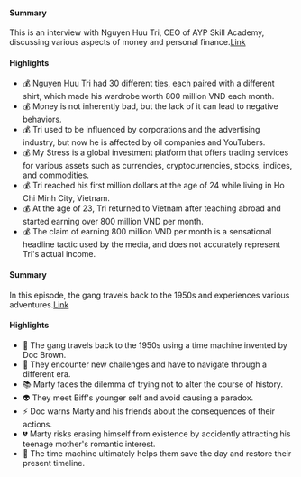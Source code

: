 
#### Summary
This is an interview with Nguyen Huu Tri, CEO of AYP Skill Academy, discussing various aspects of money and personal finance.[Link](https://www.youtube.com/watch?v=ytY7XIyRQcU)

#### Highlights
- 💰 Nguyen Huu Tri had 30 different ties, each paired with a different shirt, which made his wardrobe worth 800 million VND each month.
- 💰 Money is not inherently bad, but the lack of it can lead to negative behaviors.
- 💰 Tri used to be influenced by corporations and the advertising industry, but now he is affected by oil companies and YouTubers.
- 💰 My Stress is a global investment platform that offers trading services for various assets such as currencies, cryptocurrencies, stocks, indices, and commodities.
- 💰 Tri reached his first million dollars at the age of 24 while living in Ho Chi Minh City, Vietnam.
- 💰 At the age of 23, Tri returned to Vietnam after teaching abroad and started earning over 800 million VND per month.
- 💰 The claim of earning 800 million VND per month is a sensational headline tactic used by the media, and does not accurately represent Tri's actual income.


#### Summary
In this episode, the gang travels back to the 1950s and experiences various adventures.[Link](https://www.youtube.com/watch?v=VlISP_3W9_Q)

#### Highlights
- 🚀 The gang travels back to the 1950s using a time machine invented by Doc Brown.
- 🎵 They encounter new challenges and have to navigate through a different era.
- 📚 Marty faces the dilemma of trying not to alter the course of history.
- 👽 They meet Biff's younger self and avoid causing a paradox.
- ⚡️ Doc warns Marty and his friends about the consequences of their actions.
- 💔 Marty risks erasing himself from existence by accidently attracting his teenage mother's romantic interest.
- 🔱 The time machine ultimately helps them save the day and restore their present timeline.